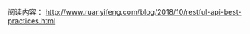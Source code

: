
阅读内容：
http://www.ruanyifeng.com/blog/2018/10/restful-api-best-practices.html


<!--stackedit_data:
eyJoaXN0b3J5IjpbMTc2ODg1ODYxN119
-->